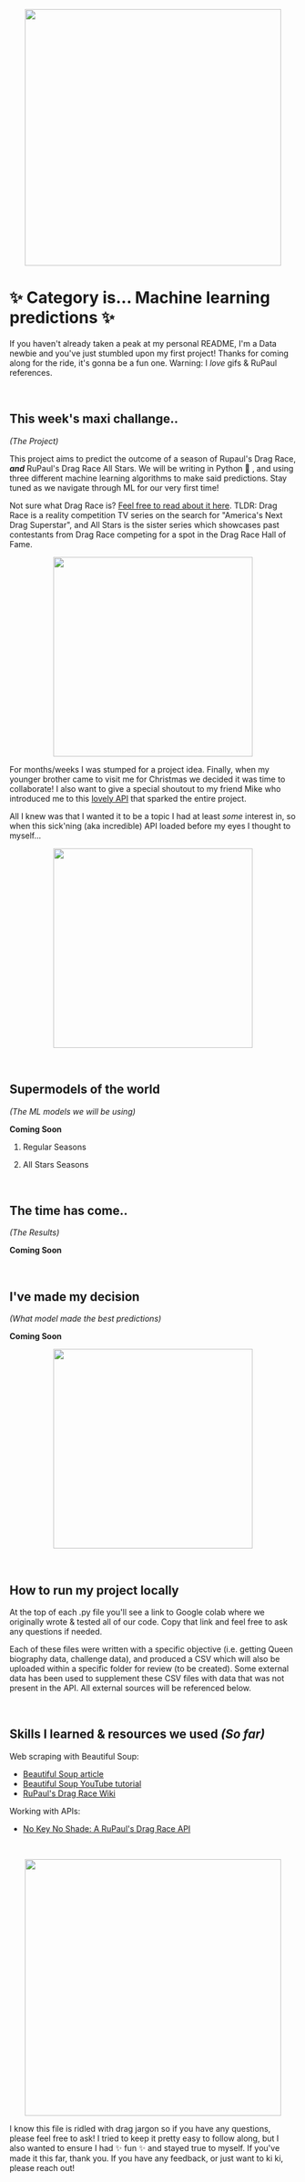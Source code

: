 <p align="center">
<img src="https://media.giphy.com/media/W1SYNTF2HmihUGnOWX/giphy.gif" width="450"/>
</p>

# ✨ Category is... Machine learning predictions ✨ 

If you haven't already taken a peak at my personal README, I'm a Data newbie and you've just stumbled upon my first project! Thanks for coming along for the ride, it's gonna be a fun one. Warning: I *love* gifs & RuPaul references.

<br>

## This week's maxi challange..
*(The Project)*

This project aims to predict the outcome of a season of Rupaul's Drag Race, ***and*** RuPaul's Drag Race All Stars. We will be writing in Python 🐍 , and using three different machine learning algorithms to make said predictions. Stay tuned as we navigate through ML for our very first time!

Not sure what Drag Race is? [Feel free to read about it here](https://rupaulsdragrace.fandom.com/wiki/RuPaul%27s_Drag_Race). TLDR: Drag Race is a reality competition TV series on the search for "America's Next Drag Superstar", and All Stars is the sister series which showcases past contestants from Drag Race competing for a spot in the Drag Race Hall of Fame.

<p align="center">
<img src="https://media.giphy.com/media/5hgPtUOQOwtiChBZwk/giphy.gif" width="350"/>
</p>

For months/weeks I was stumped for a project idea. Finally, when my younger brother came to visit me for Christmas we decided it was time to collaborate! I also want to give a special shoutout to my friend Mike who introduced me to this [lovely API](https://drag-race-api.readme.io/docs) that sparked the entire project.

All I knew was that I wanted it to be a topic I had at least *some* interest in, so when this sick'ning (aka incredible) API loaded before my eyes I thought to myself...

<p align="center">
<img src="https://media.giphy.com/media/GNnCfB7qkC9x31P0V1/giphy.gif" width="350"/>
</p>

<br>

## Supermodels of the world
*(The ML models we will be using)*

**Coming Soon**

1. Regular Seasons

2. All Stars Seasons

<br>

## The time has come..
*(The Results)*

**Coming Soon**

<br>

## I've made my decision
*(What model made the best predictions)*

**Coming Soon**

<p align="center">
<img src="https://media.giphy.com/media/5kFbEHEWLZCp64uTa0/giphy.gif" width="350"/>
</p>

<br>

## How to run my project locally

At the top of each .py file you'll see a link to Google colab where we originally wrote & tested all of our code. Copy that link and feel free to ask any questions if needed.

Each of these files were written with a specific objective (i.e. getting Queen biography data, challenge data), and produced a CSV which will also be uploaded within a specific folder for review (to be created). Some external data has been used to supplement these CSV files with data that was not present in the API. All external sources will be referenced below.

<br>

## Skills I learned & resources we used *(So far)*

Web scraping with Beautiful Soup:
- [Beautiful Soup article](https://realpython.com/beautiful-soup-web-scraper-python/)
- [Beautiful Soup YouTube tutorial](https://www.youtube.com/watch?v=XQgXKtPSzUI&t=103s)
- [RuPaul's Drag Race Wiki](https://rupaulsdragrace.fandom.com/wiki/RuPaul%27s_Drag_Race_Wiki)

Working with APIs:
- [No Key No Shade: A RuPaul's Drag Race API](https://drag-race-api.readme.io/docs)

<br>

<p align="center">
<img src="https://media.giphy.com/media/fQMzQ63o6CA77sSVet/giphy.gif" width="450"/>
</p>

I know this file is ridled with drag jargon so if you have any questions, please feel free to ask! I tried to keep it pretty easy to follow along, but I also wanted to ensure I had ✨ fun ✨ and stayed true to myself. If you've made it this far, thank you. If you have any feedback, or just want to ki ki, please reach out!
